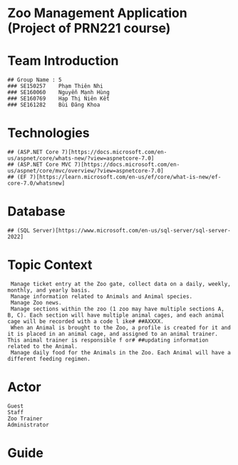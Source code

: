 ﻿# Zoo Management Application (Project of PRN221 course)

# Team Introduction 
	## Group Name : 5
	### SE150257	Phạm Thiên Nhi
	###	SE160060	Nguyễn Mạnh Hùng
	###	SE160769	Hạp Thị Niên Kết
	###	SE161282	Bùi Đăng Khoa

# Technologies 
	## (ASP.NET Core 7)[https://docs.microsoft.com/en-us/aspnet/core/whats-new/?view=aspnetcore-7.0]
	## (ASP.NET Core MVC 7)[https://docs.microsoft.com/en-us/aspnet/core/mvc/overview/?view=aspnetcore-7.0]
	## (EF 7)[https://learn.microsoft.com/en-us/ef/core/what-is-new/ef-core-7.0/whatsnew]
# Database 
	## (SQL Server)[https://www.microsoft.com/en-us/sql-server/sql-server-2022]

# Topic Context
	 Manage ticket entry at the Zoo gate, collect data on a daily, weekly, monthly, and yearly basis.
	 Manage information related to Animals and Animal species.
	 Manage Zoo news.
	 Manage sections within the zoo (1 zoo may have multiple sections A, B, C). Each section will have multiple animal cages, and each animal cage will be recorded with a code l ike# ##AXXXX.
	 When an Animal is brought to the Zoo, a profile is created for it and it is placed in an animal cage, and assigned to an animal trainer. This animal trainer is responsible f or# ##updating information related to the Animal.
	 Manage daily food for the Animals in the Zoo. Each Animal will have a different feeding regimen.

# Actor 
	Guest
	Staff 
	Zoo Trainer
	Administrator

# Guide
	